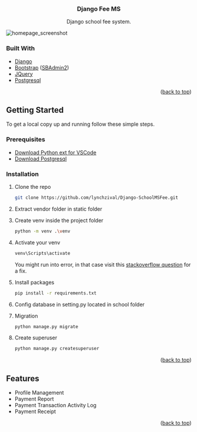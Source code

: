 <div id="top"></div>

<h3 align="center">Django Fee MS</h3>

  <p align="center">
    Django school fee system.
  </p>
  
  ![homepage_screenshot](https://raw.githubusercontent.com/lynchzival/Django-SchoolMSFee/main/screenshot/Screenshot%202022-06-29%20at%2021-17-24%20SCHOOL%20-%20Dashboard.png)
</div>

### Built With

* [Django](https://laravel.com)
* [Bootstrap](https://getbootstrap.com) ([SBAdmin2](https://startbootstrap.com/theme/sb-admin-2))
* [JQuery](https://jquery.com)
* [Postgresql](https://www.postgresql.org/)

<p align="right">(<a href="#top">back to top</a>)</p>



<!-- GETTING STARTED -->
## Getting Started

To get a local copy up and running follow these simple steps.

### Prerequisites

* [Download Python ext for VSCode](https://marketplace.visualstudio.com/items?itemName=ms-python.python)
* [Download Postgresql](https://www.postgresql.org/download/)

### Installation
 
1. Clone the repo

   ```sh
   git clone https://github.com/lynchzival/Django-SchoolMSFee.git
   ```
   
2. Extract vendor folder in static folder
3. Create venv inside the project folder

   ```sh
   python -m venv .\venv
   ```
4. Activate your venv

   ```sh
   venv\Scripts\activate
   ```
   You might run into error, in that case visit this [stackoverflow question](https://stackoverflow.com/questions/4037939/powershell-says-execution-of-scripts-is-disabled-on-this-system) for a fix.

5. Install packages

   ```sh
   pip install -r requirements.txt
   ```
 
6. Config database in setting.py located in school folder
7. Migration

   ```sh
   python manage.py migrate
   ```
   
8. Create superuser

   ```sh
   python manage.py createsuperuser
   ```

<p align="right">(<a href="#top">back to top</a>)</p>

<!-- FEATURES -->
## Features

- Profile Management
- Payment Report
- Payment Transaction Activity Log 
- Payment Receipt

<p align="right">(<a href="#top">back to top</a>)</p>
